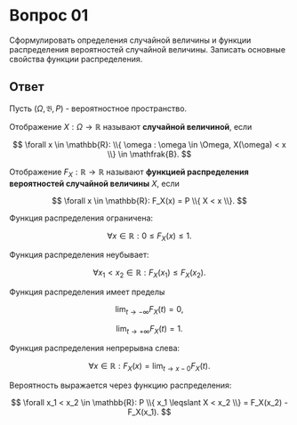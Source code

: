 # Вопрос 01

Сформулировать определения случайной величины и функции распределения
вероятностей случайной величины. Записать основные свойства функции
распределения.

## Ответ

Пусть $(\Omega, \mathfrak{B}, P)$ - вероятностное пространство.

Отображение $X : \Omega \rightarrow \mathbb{R}$
называют **случайной величиной**, если

$$
\forall x \in \mathbb{R}:
\\{ \omega : \omega \in \Omega, X(\omega) < x \\} \in \mathfrak{B}.
$$

Отображение $F_X : \mathbb{R} \rightarrow \mathbb{R}$
называют **функцией распределения вероятностей случайной величины** $X$, если

$$
\forall x \in \mathbb{R}:
F_X(x) = P \\{ X < x \\}.
$$

Функция распределения ограничена:

$$
\forall x \in \mathbb{R}:
0 \leqslant F_X(x) \leqslant 1.
$$

Функция распределения неубывает:

$$
\forall x_1 < x_2 \in \mathbb{R}:
F_X(x_1) \leqslant F_X(x_2).
$$

Функция распределения имеет пределы

$$
\lim_{t \rightarrow -\infty}
F_X(t) = 0,
$$

$$
\lim_{t \rightarrow +\infty}
F_X(t) = 1.
$$

Функция распределения непрерывна слева:

$$
\forall x \in \mathbb{R}:
F_X(x) = \lim_{t \rightarrow x - 0} F_X(t).
$$

Вероятность выражается через функцию распределения:

$$
\forall x_1 < x_2 \in \mathbb{R}:
P \\{ x_1 \leqslant X < x_2 \\} = F_X(x_2) - F_X(x_1).
$$
